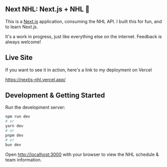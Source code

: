 
## Next NHL: Next.js + NHL 🏒
This is a [Next.js](https://nextjs.org) application, consuming the NHL API. I built this for fun, and to learn Next.js. 

It's a work in progress, just like everything else on the internet. Feedback is always welcome!

## Live Site
If you want to see it in action, here's a link to my deployment on Vercel

https://nextjs-nhl.vercel.app/

## Development & Getting Started
Run the development server:

```bash
npm run dev
# or
yarn dev
# or
pnpm dev
# or
bun dev
```

Open [http://localhost:3000](http://localhost:3000) with your browser to view the NHL schedule & team information.
